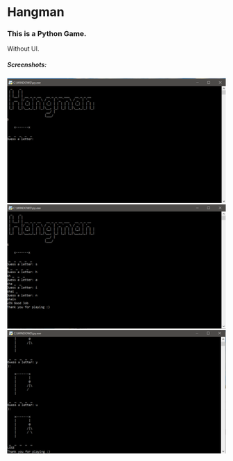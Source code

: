 # Hangman


### This is a Python Game.

Without UI.

##### Screenshots:
![alt text](https://github.com/ShainHaroni/Hangman/blob/main/Screenshot/1.PNG)
![alt text](https://github.com/ShainHaroni/Hangman/blob/main/Screenshot/2.PNG)
![alt text](https://github.com/ShainHaroni/Hangman/blob/main/Screenshot/3.PNG)

